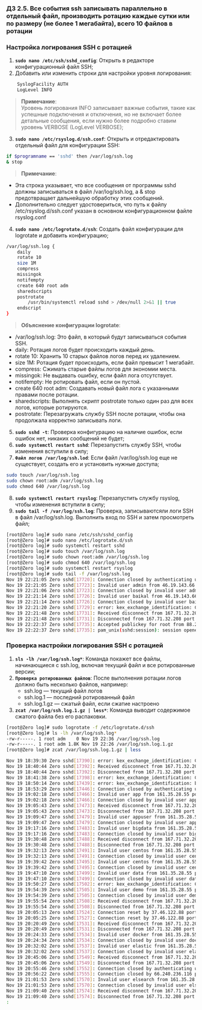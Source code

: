 ### Д3 2.5. Все события ssh записывать параллельно в отдельный файл, производить ротацию каждые сутки или по размеру (не более 1 мегабайта), всего 10 файлов в ротации

### Настройка логирования SSH с ротацией

1. **`sudo nano /etc/ssh/sshd_config`**: Открыть в редакторе конфигурационный файл SSH; 
2. Добавить или изменить строки для настройки уровня логирования:
```bash
	SyslogFacility AUTH
	LogLevel INFO 
```
> **Примечание**:  
> Уровень логирования INFO записывает важные события, такие как успешные подключения и отключения, но не включает более детальные сообщения, если нужно более подробно ставим уровень VERBOSE (LogLevel VERBOSE);
3. **`sudo nano /etc/rsyslog.d/ssh.conf`**: Открыть и отредактировать отдельный файл для конфигурации SSH:
```bash
if $programname == 'sshd' then /var/log/ssh.log
& stop
```
> **Примечание**: 
- Эта строка указывает, что все сообщения от программы sshd должны записываться в файл /var/log/ssh.log, а & stop предотвращает дальнейшую обработку этих сообщений.
- Дополнительно следует удостовериться, что путь к файлу /etc/rsyslog.d/ssh.conf указан в основном конфигурационном файле rsyslog.conf

4. **`sudo nano /etc/logrotate.d/ssh`**: Создать файл конфигурации для logrotate и добавить конфигурацию; 
```bash
/var/log/ssh.log {
    daily
    rotate 10
    size 1M
    compress
    missingok
    notifempty
    create 640 root adm
    sharedscripts
    postrotate
        /usr/bin/systemctl reload sshd > /dev/null 2>&1 || true
    endscript
}
```
> **Объяснение конфигурации logrotate**: 
- /var/log/ssh.log: Это файл, в который будут записываться события SSH. 
- daily: Ротация логов будет происходить каждый день.
- rotate 10: Хранить 10 старых файлов логов перед их удалением.
- size 1M: Ротация будет происходить, если файл превысит 1 мегабайт.
- compress: Сжимать старые файлы логов для экономии места.
- missingok: Не выдавать ошибку, если файл лога отсутствует.
- notifempty: Не ротировать файл, если он пустой.
- create 640 root adm: Создавать новый файл лога с указанными правами после ротации.
- sharedscripts: Выполнять скрипт postrotate только один раз для всех логов, которые ротируются.
- postrotate: Перезагружать службу SSH после ротации, чтобы она продолжала корректно записывать логи.
5. **`sudo sshd -t`**: Проверка конфигурацию на наличие ошибок, если ошибок нет, никаких сообщений не будет; 
6. **`sudo systemctl restart sshd`**: Перезапустить службу SSH, чтобы изменения вступили в силу; 
7. **`Файл логов /var/log/ssh.lod`**: Если файл /var/log/ssh.log еще не существует, создать его и установить нужные доступа; 
```bash
sudo touch /var/log/ssh.log
sudo chown root:adm /var/log/ssh.log
sudo chmod 640 /var/log/ssh.log
```
8. **`sudo systemctl restart rsyslog`**: Перезапустить службу rsyslog, чтобы изменения вступили в силу; 
9. **`sudo tail -f /var/log/ssh.log`**: Проверка, записываютсяли логи SSH в файл /var/log/ssh.log. Выполнить вход по SSH и затем просмотреть файл;

```bash
[root@Zero log]# sudo nano /etc/ssh/sshd_config
[root@Zero log]# sudo nano /etc/logrotate.d/ssh
[root@Zero log]# sudo systemctl restart sshd
[root@Zero log]# sudo touch /var/log/ssh.log
[root@Zero log]# sudo chown root:adm /var/log/ssh.log
[root@Zero log]# sudo chmod 640 /var/log/ssh.log
[root@Zero log]# sudo systemctl restart rsyslog
[root@Zero log]# sudo tail -f /var/log/ssh.log
Nov 19 22:21:05 Zero sshd[17720]: Connection closed by authenticating user root 46.19.143.66 port 59388 [preauth]
Nov 19 22:21:05 Zero sshd[17723]: Invalid user admin from 46.19.143.66 port 59400
Nov 19 22:21:06 Zero sshd[17723]: Connection closed by invalid user admin 46.19.143.66 port 59400 [preauth]
Nov 19 22:21:14 Zero sshd[17726]: Invalid user baikal from 46.19.143.66 port 59408
Nov 19 22:21:14 Zero sshd[17726]: Connection closed by invalid user baikal 46.19.143.66 port 59408 [preauth]
Nov 19 22:21:20 Zero sshd[17729]: error: kex_exchange_identification: Connection closed by remote host
Nov 19 22:21:48 Zero sshd[17731]: Received disconnect from 167.71.32.208 port 46164:11: Bye Bye [preauth]
Nov 19 22:21:48 Zero sshd[17731]: Disconnected from 167.71.32.208 port 46164 [preauth]
Nov 19 22:22:37 Zero sshd[17735]: Accepted publickey for root from 88.201.181.66 port 56385 ssh2: RSA SHA256:dFeG+pNnJlStaUuNPWAsVf1PNscMpq1/ThjpmzLqRoQ
Nov 19 22:22:37 Zero sshd[17735]: pam_unix(sshd:session): session opened for user root by (uid=0)
```

### Проверка настройки логирования SSH с ротацией

1. **`sls -lh /var/log/ssh.log*`**: Команда покажет все файлы, начинающиеся с ssh.log, включая текущий файл и все ротированные версии; 
2. **`Проверка ротированных файлов`**: После выполнения ротации логов должно быть несколько файлов, например:
	- ssh.log — текущий файл логов
	- ssh.log.1 — последний ротированный файл
	- ssh.log.1.gz — сжатый файл, если сжатие настроено
3. **`zcat /var/log/ssh.log.1.gz | less*`**: Команда выводит содержимое сжатого файла без его распаковки.

```bash
[root@Zero log]# sudo logrotate -f /etc/logrotate.d/ssh
[root@Zero log]# ls -lh /var/log/ssh.log*
-rw-r-----. 1 root adm    0 Nov 19 22:36 /var/log/ssh.log
-rw-r-----. 1 root adm 1.8K Nov 19 22:26 /var/log/ssh.log.1.gz
[root@Zero log]# zcat /var/log/ssh.log.1.gz | less

Nov 19 18:39:30 Zero sshd[17390]: error: kex_exchange_identification: Connection closed by remote host
Nov 19 18:40:44 Zero sshd[17392]: Received disconnect from 167.71.32.208 port 59366:11: Bye Bye [preauth]
Nov 19 18:40:44 Zero sshd[17392]: Disconnected from 167.71.32.208 port 59366 [preauth]
Nov 19 18:41:38 Zero sshd[17398]: error: kex_exchange_identification: Connection closed by remote host
Nov 19 18:50:14 Zero sshd[17439]: error: kex_exchange_identification: banner line contains invalid characters
Nov 19 18:53:29 Zero sshd[17446]: Connection closed by authenticating user root 139.19.117.129 port 32852 [preauth]
Nov 19 19:02:18 Zero sshd[17466]: Invalid user app from 161.35.28.55 port 38310
Nov 19 19:02:18 Zero sshd[17466]: Connection closed by invalid user app 161.35.28.55 port 38310 [preauth]
Nov 19 19:05:43 Zero sshd[17473]: Received disconnect from 167.71.32.208 port 57916:11: Bye Bye [preauth]
Nov 19 19:05:43 Zero sshd[17473]: Disconnected from 167.71.32.208 port 57916 [preauth]
Nov 19 19:09:47 Zero sshd[17479]: Invalid user appuser from 161.35.28.55 port 34102
Nov 19 19:09:47 Zero sshd[17479]: Connection closed by invalid user appuser 161.35.28.55 port 34102 [preauth]
Nov 19 19:17:16 Zero sshd[17483]: Invalid user bigdata from 161.35.28.55 port 54990
Nov 19 19:17:16 Zero sshd[17483]: Connection closed by invalid user bigdata 161.35.28.55 port 54990 [preauth]
Nov 19 19:30:48 Zero sshd[17488]: Received disconnect from 167.71.32.208 port 56486:11: Bye Bye [preauth]
Nov 19 19:30:48 Zero sshd[17488]: Disconnected from 167.71.32.208 port 56486 [preauth]
Nov 19 19:32:13 Zero sshd[17491]: Invalid user centos from 161.35.28.55 port 57962
Nov 19 19:32:13 Zero sshd[17491]: Connection closed by invalid user centos 161.35.28.55 port 57962 [preauth]
Nov 19 19:39:42 Zero sshd[17495]: Invalid user centos from 161.35.28.55 port 40766
Nov 19 19:39:42 Zero sshd[17495]: Connection closed by invalid user centos 161.35.28.55 port 40766 [preauth]
Nov 19 19:47:10 Zero sshd[17499]: Invalid user data from 161.35.28.55 port 51604
Nov 19 19:47:10 Zero sshd[17499]: Connection closed by invalid user data 161.35.28.55 port 51604 [preauth]
Nov 19 19:50:27 Zero sshd[17502]: error: kex_exchange_identification: Connection closed by remote host
Nov 19 19:54:39 Zero sshd[17505]: Invalid user demo from 161.35.28.55 port 37284
Nov 19 19:54:39 Zero sshd[17505]: Connection closed by invalid user demo 161.35.28.55 port 37284 [preauth]
Nov 19 19:55:54 Zero sshd[17508]: Received disconnect from 167.71.32.208 port 54970:11: Bye Bye [preauth]
Nov 19 19:55:54 Zero sshd[17508]: Disconnected from 167.71.32.208 port 54970 [preauth]
Nov 19 20:05:13 Zero sshd[17524]: Connection reset by 37.46.122.88 port 5126 [preauth]
Nov 19 20:05:25 Zero sshd[17527]: Connection reset by 37.46.122.88 port 2512 [preauth]
Nov 19 20:20:49 Zero sshd[17531]: Received disconnect from 167.71.32.208 port 53476:11: Bye Bye [preauth]
Nov 19 20:20:49 Zero sshd[17531]: Disconnected from 167.71.32.208 port 53476 [preauth]
Nov 19 20:24:33 Zero sshd[17534]: Invalid user docker from 161.35.28.55 port 56490
Nov 19 20:24:34 Zero sshd[17534]: Connection closed by invalid user docker 161.35.28.55 port 56490 [preauth]
Nov 19 20:32:02 Zero sshd[17537]: Invalid user elastic from 161.35.28.55 port 40636
Nov 19 20:32:02 Zero sshd[17537]: Connection closed by invalid user elastic 161.35.28.55 port 40636 [preauth]
Nov 19 20:45:06 Zero sshd[17549]: Received disconnect from 167.71.32.208 port 52014:11: Bye Bye [preauth]
Nov 19 20:45:06 Zero sshd[17549]: Disconnected from 167.71.32.208 port 52014 [preauth]
Nov 19 20:55:46 Zero sshd[17552]: Connection closed by authenticating user root 139.19.117.129 port 55354 [preauth]
Nov 19 20:56:22 Zero sshd[17555]: Connection closed by 66.240.236.116 port 48040 [preauth]
Nov 19 21:01:53 Zero sshd[17570]: Invalid user elsearch from 161.35.28.55 port 44870
Nov 19 21:01:53 Zero sshd[17570]: Connection closed by invalid user elsearch 161.35.28.55 port 44870 [preauth]
Nov 19 21:09:40 Zero sshd[17574]: Received disconnect from 167.71.32.208 port 50520:11: Bye Bye [preauth]
Nov 19 21:09:40 Zero sshd[17574]: Disconnected from 167.71.32.208 port 50520 [preauth]
:
```
